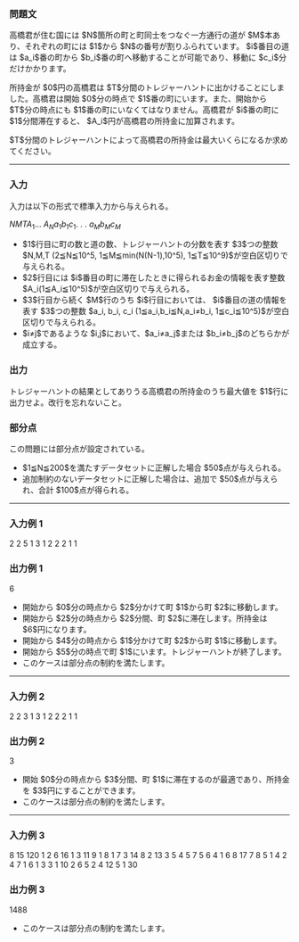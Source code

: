 
<div>

<div>

<div>

<section>

### **問題文**

<p>
高橋君が住む国には $N$箇所の町と町同士をつなぐ一方通行の道が $M$本あり、それぞれの町には $1$から $N$の番号が割りふられています。 $i$番目の道は $a_i$番の町から $b_i$番の町へ移動することが可能であり、移動に $c_i$分だけかかります。
</p>

<p>
所持金が $0$円の高橋君は $T$分間のトレジャーハントに出かけることにしました。高橋君は開始 $0$分の時点で $1$番の町にいます。また、開始から $T$分の時点にも $1$番の町にいなくてはなりません。高橋君が $i$番の町に $1$分間滞在すると、 $A_i$円が高橋君の所持金に加算されます。
</p>

<p>
$T$分間のトレジャーハントによって高橋君の所持金は最大いくらになるか求めてください。
</p>

</section>

</div>

---

<div>

<div>

<section>

### **入力**

<p>
入力は以下の形式で標準入力から与えられる。
</p>

<div>

$N$$M$$T$$A_1$… $A_N$$a_1$$b_1$$c_1$.
.
.
$a_M$$b_M$$c_M$
</div>

<ul>

<li>
$1$行目に町の数と道の数、トレジャーハントの分数を表す $3$つの整数 $N,M,T (2≦N≦10^5, 1≦M≦min(N(N-1),10^5), 1≦T≦10^9)$が空白区切りで与えられる。
</li>

<li>
$2$行目には $i$番目の町に滞在したときに得られるお金の情報を表す整数 $A_i(1≦A_i≦10^5)$が空白区切りで与えられる。
</li>

<li>
$3$行目から続く $M$行のうち $i$行目においては、 $i$番目の道の情報を表す $3$つの整数 $a_i, b_i, c_i (1≦a_i,b_i≦N,a_i≠b_i, 1≦c_i≦10^5)$が空白区切りで与えられる。
</li>

<li>
$i≠j$であるような $i,j$において、$a_i≠a_j$または $b_i≠b_j$のどちらかが成立する。
</li>

</ul>

</section>

</div>

<div>

<section>

### **出力**

<p>
トレジャーハントの結果としてありうる高橋君の所持金のうち最大値を $1$行に出力せよ。改行を忘れないこと。
</p>

</section>

</div>

<div>

<section>

### **部分点**

<p>
この問題には部分点が設定されている。
</p>

<ul>

<li>
$1≦N≦200$を満たすデータセットに正解した場合 $50$点が与えられる。
</li>

<li>
追加制約のないデータセットに正解した場合は、追加で $50$点が与えられ、合計 $100$点が得られる。
</li>

</ul>

</section>

</div>

</div>

---

<div>

<section>

### **入力例 1**

<div>

2 2 5
1 3
1 2 2
2 1 1

</div>

</section>

</div>

<div>

<section>

### **出力例 1**

<div>

6

</div>

<ul>

<li>
開始から $0$分の時点から $2$分かけて町 $1$から町 $2$に移動します。
</li>

<li>
開始から $2$分の時点から $2$分間、町 $2$に滞在します。所持金は $6$円になります。
</li>

<li>
開始から $4$分の時点から $1$分かけて町 $2$から町 $1$に移動します。
</li>

<li>
開始から $5$分の時点で町 $1$にいます。トレジャーハントが終了します。
</li>

<li>
このケースは部分点の制約を満たします。
</li>

</ul>

</section>

</div>

---

<div>

<section>

### **入力例 2**

<div>

2 2 3
1 3
1 2 2
2 1 1

</div>

</section>

</div>

<div>

<section>

### **出力例 2**

<div>

3

</div>

<ul>

<li>
開始 $0$分の時点から $3$分間、町 $1$に滞在するのが最適であり、所持金を $3$円にすることができます。
</li>

<li>
このケースは部分点の制約を満たします。
</li>

</ul>

</section>

</div>

---

<div>

<section>

### **入力例 3**

<div>

8 15 120
1 2 6 16 1 3 11 9
1 8 1
7 3 14
8 2 13
3 5 4
5 7 5
6 4 1
6 8 17
7 8 5
1 4 2
4 7 1
6 1 3
3 1 10
2 6 5
2 4 12
5 1 30

</div>

</section>

</div>

<div>

<section>

### **出力例 3**

<div>

1488

</div>

<ul>

<li>
このケースは部分点の制約を満たします。
</li>

</ul>

</section>

</div>

</div>

</div>
